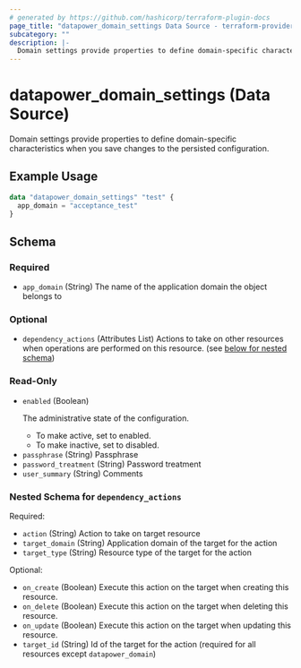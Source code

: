 ```yaml
---
# generated by https://github.com/hashicorp/terraform-plugin-docs
page_title: "datapower_domain_settings Data Source - terraform-provider-datapower"
subcategory: ""
description: |-
  Domain settings provide properties to define domain-specific characteristics when you save changes to the persisted configuration.
---
```


# datapower_domain_settings (Data Source)

Domain settings provide properties to define domain-specific characteristics when you save changes to the persisted configuration.

## Example Usage

```terraform
data "datapower_domain_settings" "test" {
  app_domain = "acceptance_test"
}
```

<!-- schema generated by tfplugindocs -->
## Schema

### Required

- `app_domain` (String) The name of the application domain the object belongs to

### Optional

- `dependency_actions` (Attributes List) Actions to take on other resources when operations are performed on this resource. (see [below for nested schema](#nestedatt--dependency_actions))

### Read-Only

- `enabled` (Boolean) <p>The administrative state of the configuration.</p><ul><li>To make active, set to enabled.</li><li>To make inactive, set to disabled.</li></ul>
- `passphrase` (String) Passphrase
- `password_treatment` (String) Password treatment
- `user_summary` (String) Comments

<a id="nestedatt--dependency_actions"></a>
### Nested Schema for `dependency_actions`

Required:

- `action` (String) Action to take on target resource
- `target_domain` (String) Application domain of the target for the action
- `target_type` (String) Resource type of the target for the action

Optional:

- `on_create` (Boolean) Execute this action on the target when creating this resource.
- `on_delete` (Boolean) Execute this action on the target when deleting this resource.
- `on_update` (Boolean) Execute this action on the target when updating this resource.
- `target_id` (String) Id of the target for the action (required for all resources except `datapower_domain`)
